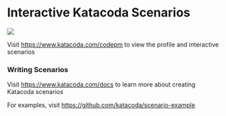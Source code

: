 # Interactive Katacoda Scenarios

[![](http://shields.katacoda.com/katacoda/codepm/count.svg)](https://www.katacoda.com/codepm "Get your profile on Katacoda.com")

Visit https://www.katacoda.com/codepm to view the profile and interactive scenarios

### Writing Scenarios
Visit https://www.katacoda.com/docs to learn more about creating Katacoda scenarios

For examples, visit https://github.com/katacoda/scenario-example
